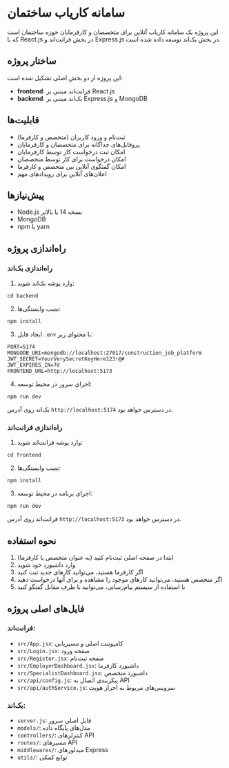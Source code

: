 # سامانه کاریاب ساختمان

این پروژه یک سامانه کاریاب آنلاین برای متخصصان و کارفرمایان حوزه ساختمان است که با React.js در بخش فرانت‌اند و Express.js در بخش بک‌اند توسعه داده شده است.

## ساختار پروژه

این پروژه از دو بخش اصلی تشکیل شده است:

- **frontend**: فرانت‌اند مبتنی بر React.js
- **backend**: بک‌اند مبتنی بر Express.js و MongoDB

## قابلیت‌ها

- ثبت‌نام و ورود کاربران (متخصص و کارفرما)
- پروفایل‌های جداگانه برای متخصصان و کارفرمایان
- امکان ثبت درخواست کار توسط کارفرمایان
- امکان درخواست برای کار توسط متخصصان
- امکان گفتگوی آنلاین بین متخصص و کارفرما
- اعلان‌های آنلاین برای رویدادهای مهم

## پیش‌نیازها

- Node.js نسخه 14 یا بالاتر
- MongoDB
- npm یا yarn

## راه‌اندازی پروژه

### راه‌اندازی بک‌اند

1. وارد پوشه بک‌اند شوید:
```
cd backend
```

2. نصب وابستگی‌ها:
```
npm install
```

3. ایجاد فایل `.env` با محتوای زیر:
```
PORT=5174
MONGODB_URI=mongodb://localhost:27017/construction_job_platform
JWT_SECRET=YourVerySecretKeyHere123!@#
JWT_EXPIRES_IN=7d
FRONTEND_URL=http://localhost:5173
```

4. اجرای سرور در محیط توسعه:
```
npm run dev
```

بک‌اند روی آدرس `http://localhost:5174` در دسترس خواهد بود.

### راه‌اندازی فرانت‌اند

1. وارد پوشه فرانت‌اند شوید:
```
cd frontend
```

2. نصب وابستگی‌ها:
```
npm install
```

3. اجرای برنامه در محیط توسعه:
```
npm run dev
```

فرانت‌اند روی آدرس `http://localhost:5173` در دسترس خواهد بود.

## نحوه استفاده

1. ابتدا در صفحه اصلی ثبت‌نام کنید (به عنوان متخصص یا کارفرما)
2. وارد داشبورد خود شوید
3. اگر کارفرما هستید، می‌توانید کارهای جدید ثبت کنید
4. اگر متخصص هستید، می‌توانید کارهای موجود را مشاهده و برای آنها درخواست دهید
5. با استفاده از سیستم پیام‌رسانی، می‌توانید با طرف مقابل گفتگو کنید

## فایل‌های اصلی پروژه

### فرانت‌اند:
- `src/App.jsx`: کامپوننت اصلی و مسیریابی
- `src/Login.jsx`: صفحه ورود
- `src/Register.jsx`: صفحه ثبت‌نام
- `src/EmployerDashboard.jsx`: داشبورد کارفرما
- `src/SpecialistDashboard.jsx`: داشبورد متخصص
- `src/api/config.js`: پیکربندی اتصال به API
- `src/api/authService.js`: سرویس‌های مربوط به احراز هویت

### بک‌اند:
- `server.js`: فایل اصلی سرور
- `models/`: مدل‌های پایگاه داده
- `controllers/`: کنترلرهای API
- `routes/`: مسیرهای API
- `middlewares/`: میدلورهای Express
- `utils/`: توابع کمکی 